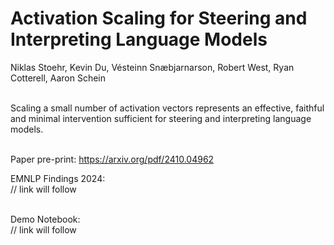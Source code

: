 # Activation Scaling for Steering and Interpreting Language Models

Niklas Stoehr, Kevin Du, Vésteinn Snæbjarnarson, Robert West, Ryan Cotterell, Aaron Schein<br><br>

Scaling a small number of activation vectors represents an effective, faithful and minimal intervention sufficient for steering and interpreting language models.<br><br>

Paper pre-print:
https://arxiv.org/pdf/2410.04962

EMNLP Findings 2024:<br>
// link will follow<br><br>

Demo Notebook:<br>
// link will follow<br><br>